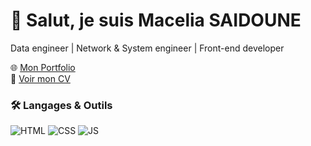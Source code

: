 # 👋 Salut, je suis Macelia SAIDOUNE

  Data engineer | Network & System engineer |  Front-end developer  

🌐 [Mon Portfolio]( https://macelia.github.io/MACELIA_SAIDOUNE.github.io/)  
📄 [Voir mon CV](CV_MACELIA-SAIDOUNE_L1.pdf)  

### 🛠 Langages & Outils
![HTML](https://img.shields.io/badge/HTML5-orange?logo=html5)
![CSS](https://img.shields.io/badge/CSS3-blue?logo=css3)
![JS](https://img.shields.io/badge/JavaScript-yellow?logo=javascript)

